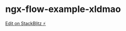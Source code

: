 # ngx-flow-example-xldmao

[Edit on StackBlitz ⚡️](https://stackblitz.com/edit/ngx-flow-example-xldmao)